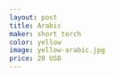 ```yaml
---
layout: post
title: Arabic
maker: short torch
color: yellow
image: yellow-arabic.jpg
price: 20 USD
---
```

